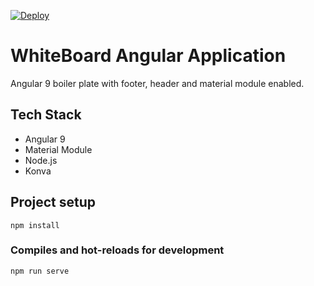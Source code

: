 [![Deploy](https://www.herokucdn.com/deploy/button.svg)](https://heroku.com/deploy?template=https://github.com/heroku/node-js-getting-started)

# WhiteBoard Angular Application 
  Angular 9 boiler plate with footer, header and material module enabled.

## Tech Stack

* Angular 9
* Material Module
* Node.js
* Konva

## Project setup
```
npm install
```

### Compiles and hot-reloads for development
```
npm run serve
```
